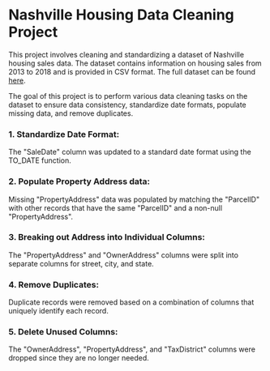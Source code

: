 # Nashville Housing Data Cleaning Project

This project involves cleaning and standardizing a dataset of Nashville housing sales data. The dataset contains information on housing sales from 2013 to 2018 and is provided in CSV format. The full dataset can be found [here](https://github.com/AlexTheAnalyst/PortfolioProjects/blob/main/Nashville%20Housing%20Data%20for%20Data%20Cleaning.xlsx).

The goal of this project is to perform various data cleaning tasks on the dataset to ensure data consistency, standardize date formats, populate missing data, and remove duplicates.

### 1. Standardize Date Format:
The "SaleDate" column was updated to a standard date format using the TO_DATE function.

### 2. Populate Property Address data: 
Missing "PropertyAddress" data was populated by matching the "ParcelID" with other records that have the same "ParcelID" and a non-null "PropertyAddress".

### 3. Breaking out Address into Individual Columns: 
The "PropertyAddress" and "OwnerAddress" columns were split into separate columns for street, city, and state.

### 4. Remove Duplicates: 
Duplicate records were removed based on a combination of columns that uniquely identify each record.

### 5. Delete Unused Columns: 
The "OwnerAddress", "PropertyAddress", and "TaxDistrict" columns were dropped since they are no longer needed.